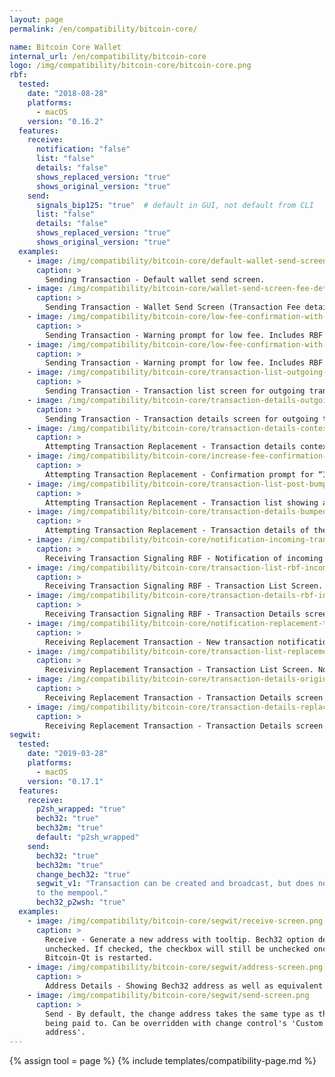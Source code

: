 ```yaml
---
layout: page
permalink: /en/compatibility/bitcoin-core/

name: Bitcoin Core Wallet
internal_url: /en/compatibility/bitcoin-core
logo: /img/compatibility/bitcoin-core/bitcoin-core.png
rbf:
  tested:
    date: "2018-08-28"
    platforms:
      - macOS
    version: "0.16.2"
  features:
    receive:
      notification: "false"
      list: "false"
      details: "false"
      shows_replaced_version: "true"
      shows_original_version: "true"
    send:
      signals_bip125: "true"  # default in GUI, not default from CLI
      list: "false"
      details: "false"
      shows_replaced_version: "true"
      shows_original_version: "true"
  examples:
    - image: /img/compatibility/bitcoin-core/default-wallet-send-screen.png
      caption: >
        Sending Transaction - Default wallet send screen.
    - image: /img/compatibility/bitcoin-core/wallet-send-screen-fee-details.png
      caption: >
        Sending Transaction - Wallet Send Screen (Transaction Fee details expanded).
    - image: /img/compatibility/bitcoin-core/low-fee-confirmation-with-rbf-note.png
      caption: >
        Sending Transaction - Warning prompt for low fee. Includes RBF note at the bottom when RBF disabled.
    - image: /img/compatibility/bitcoin-core/low-fee-confirmation-with-rbf-note-enabled.png
      caption: >
        Sending Transaction - Warning prompt for low fee. Includes RBF note at the bottom when RBF enabled.
    - image: /img/compatibility/bitcoin-core/transaction-list-outgoing-rbf-transaction.png
      caption: >
        Sending Transaction - Transaction list screen for outgoing transaction signaling RBF. No note of RBF signaling.
    - image: /img/compatibility/bitcoin-core/transaction-details-outgoing-rbf.png
      caption: >
        Sending Transaction - Transaction details screen for outgoing transaction signaling RBF. No note of RBF signaling.
    - image: /img/compatibility/bitcoin-core/transaction-details-context-menu-increase-fee.png
      caption: >
        Attempting Transaction Replacement - Transaction details context menu showing “Increase transaction fee”.
    - image: /img/compatibility/bitcoin-core/increase-fee-confirmation-prompt.png
      caption: >
        Attempting Transaction Replacement - Confirmation prompt for “Increase transaction fee”.
    - image: /img/compatibility/bitcoin-core/transaction-list-post-bump.png
      caption: >
        Attempting Transaction Replacement - Transaction list showing an additional transaction representing the replacement transaction. The original shows up greyed out with brackets around the amount.
    - image: /img/compatibility/bitcoin-core/transaction-details-bumped-transaction.png
      caption: >
        Attempting Transaction Replacement - Transaction details of the outgoing bumped RBF transaction. No flag for RBF.
    - image: /img/compatibility/bitcoin-core/notification-incoming-transaction.png
      caption: >
        Receiving Transaction Signaling RBF - Notification of incoming transaction. No specific note that the transaction signals RBF.
    - image: /img/compatibility/bitcoin-core/transaction-list-rbf-incoming.png
      caption: >
        Receiving Transaction Signaling RBF - Transaction List Screen. No RBF note.
    - image: /img/compatibility/bitcoin-core/transaction-details-rbf-incoming.png
      caption: >
        Receiving Transaction Signaling RBF - Transaction Details screen for an transaction signaling RBF. No RBF note.
    - image: /img/compatibility/bitcoin-core/notification-replacement-transaction.png
      caption: >
        Receiving Replacement Transaction - New transaction notification for the replacement transaction.
    - image: /img/compatibility/bitcoin-core/transaction-list-replacement-incoming.png
      caption: >
        Receiving Replacement Transaction - Transaction List Screen. No RBF note. Both the original and replacement transaction appear with “?”/unconfirmed.
    - image: /img/compatibility/bitcoin-core/transaction-details-original.png
      caption: >
        Receiving Replacement Transaction - Transaction Details screen for original transaction. No RBF note.
    - image: /img/compatibility/bitcoin-core/transaction-details-replacement.png
      caption: >
        Receiving Replacement Transaction - Transaction Details screen for replacement transaction. No RBF note.
segwit:
  tested:
    date: "2019-03-28"
    platforms:
      - macOS
    version: "0.17.1"
  features:
    receive:
      p2sh_wrapped: "true"
      bech32: "true"
      bech32m: "true"
      default: "p2sh_wrapped"
    send:
      bech32: "true"
      bech32m: "true"
      change_bech32: "true"
      segwit_v1: "Transaction can be created and broadcast, but does not make it
      to the mempool."
      bech32_p2wsh: "true"
  examples:
    - image: /img/compatibility/bitcoin-core/segwit/receive-screen.png
      caption: >
        Receive - Generate a new address with tooltip. Bech32 option defaults to
        unchecked. If checked, the checkbox will still be unchecked once
        Bitcoin-Qt is restarted.
    - image: /img/compatibility/bitcoin-core/segwit/address-screen.png
      caption: >
        Address Details - Showing Bech32 address as well as equivalent uri and QR code.
    - image: /img/compatibility/bitcoin-core/segwit/send-screen.png
      caption: >
        Send - By default, the change address takes the same type as the address
        being paid to. Can be overridden with change control's 'Custom change
        address'.
---
```


<!-- Bitcoin Core Wallet -->

{% assign tool = page %}
{% include templates/compatibility-page.md %}
